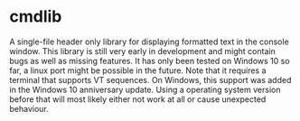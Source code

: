 # cmdlib
A single-file header only library for displaying formatted text in the console window.
This library is still very early in development and might contain bugs as well as missing features.
It has only been tested on Windows 10 so far, a linux port might be possible in the future.
Note that it requires a terminal that supports VT sequences.
On Windows, this support was added in the Windows 10 anniversary update.
Using a operating system version before that will most likely either not work at all or cause unexpected behaviour.
